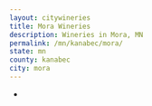 ```yaml
---
layout: citywineries
title: Mora Wineries
description: Wineries in Mora, MN
permalink: /mn/kanabec/mora/
state: mn
county: kanabec
city: mora
---
```

-
